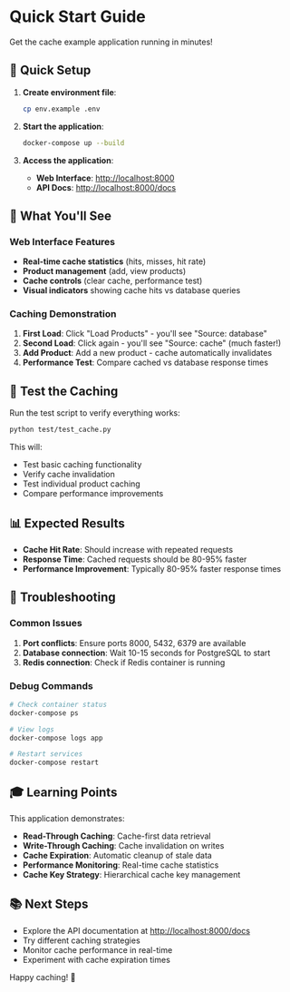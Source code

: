 # Quick Start Guide

Get the cache example application running in minutes!

## 🚀 Quick Setup

1. **Create environment file**:

   ```bash
   cp env.example .env
   ```

2. **Start the application**:

   ```bash
   docker-compose up --build
   ```

3. **Access the application**:
   - **Web Interface**: <http://localhost:8000>
   - **API Docs**: <http://localhost:8000/docs>

## 🎯 What You'll See

### Web Interface Features

- **Real-time cache statistics** (hits, misses, hit rate)
- **Product management** (add, view products)
- **Cache controls** (clear cache, performance test)
- **Visual indicators** showing cache hits vs database queries

### Caching Demonstration

1. **First Load**: Click "Load Products" - you'll see "Source: database"
2. **Second Load**: Click again - you'll see "Source: cache" (much faster!)
3. **Add Product**: Add a new product - cache automatically invalidates
4. **Performance Test**: Compare cached vs database response times

## 🧪 Test the Caching

Run the test script to verify everything works:

```bash
python test/test_cache.py
```

This will:

- Test basic caching functionality
- Verify cache invalidation
- Test individual product caching
- Compare performance improvements

## 📊 Expected Results

- **Cache Hit Rate**: Should increase with repeated requests
- **Response Time**: Cached requests should be 80-95% faster
- **Performance Improvement**: Typically 80-95% faster response times

## 🔧 Troubleshooting

### Common Issues

1. **Port conflicts**: Ensure ports 8000, 5432, 6379 are available
2. **Database connection**: Wait 10-15 seconds for PostgreSQL to start
3. **Redis connection**: Check if Redis container is running

### Debug Commands

```bash
# Check container status
docker-compose ps

# View logs
docker-compose logs app

# Restart services
docker-compose restart
```

## 🎓 Learning Points

This application demonstrates:

- **Read-Through Caching**: Cache-first data retrieval
- **Write-Through Caching**: Cache invalidation on writes
- **Cache Expiration**: Automatic cleanup of stale data
- **Performance Monitoring**: Real-time cache statistics
- **Cache Key Strategy**: Hierarchical cache key management

## 📚 Next Steps

- Explore the API documentation at <http://localhost:8000/docs>
- Try different caching strategies
- Monitor cache performance in real-time
- Experiment with cache expiration times

Happy caching! 🚀
